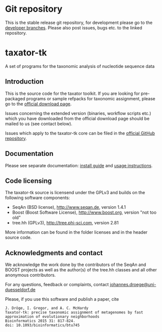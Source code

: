 # Git repository
This is the stable release git repository, for development please go to the [developer branches](https://www.github.com/fungs/taxator-tk/). Please also post issues, bugs etc. to the linked repository.

# taxator-tk
A set of programs for the taxonomic analysis of nucleotide sequence data

## Introduction
This is the source code for the taxator toolkit. If you are looking for pre-packaged
programs or sample refpacks for taxonomic assignment, please go to the
[official download page](http://research.bifo.helmholtz-hzi.de/webapps/wa-download/).

Issues concerning the extended version (binaries, workflow scripts etc.) which you have downloaded from the official download page should be mailed to us (see contact below).

Issues which apply to the taxator-tk core can be filed in the
[official GitHub repository](https://github.com/fungs/taxator-tk/).

## Documentation
Please see separate documentation: [install guide](INSTALL.md) and [usage instructions](USAGE.md).

## Code licensing
The taxator-tk source is licensend under the GPLv3 and builds on the following software components:

* SeqAn (BSD license), http://www.seqan.de, version 1.4.1
* Boost (Boost Software License), http://www.boost.org, version "not too old"
* tree.hh (GPLv3), http://tree.phi-sci.com, version 2.81

More information can be found in the folder licenses and in the header source code.

## Acknowledgments and contact

We acknowledge the work done by the contributors of the SeqAn and BOOST projects
as well as the author(s) of the tree.hh classes and all other anonymous
contributors.

For any questions, feedback or complaints, contact
johannes.droege@uni-duesseldorf.de

Please, if you use this software and publish a paper, cite

    J. Dröge, I. Gregor, and A. C. McHardy 
    Taxator-tk: precise taxonomic assignment of metagenomes by fast approximation of evolutionary neighborhoods
    Bioinformatics 2015 31: 817-824.
    doi: 10.1093/bioinformatics/btu745

